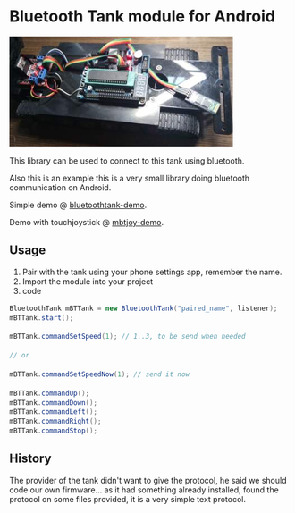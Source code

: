 # Bluetooth Tank module for Android

![tank picture](tank.jpg)

This library can be used to connect to this tank using bluetooth.

Also this is an example this is a very small library doing bluetooth
communication on Android.

Simple demo @ [bluetoothtank-demo].

Demo with touchjoystick @ [mbtjoy-demo].

## Usage

1. Pair with the tank using your phone settings app, remember the name.
2. Import the module into your project
3. code

```java
BluetoothTank mBTTank = new BluetoothTank("paired_name", listener);
mBTTank.start();

mBTTank.commandSetSpeed(1); // 1..3, to be send when needed

// or

mBTTank.commandSetSpeedNow(1); // send it now

mBTTank.commandUp();
mBTTank.commandDown();
mBTTank.commandLeft();
mBTTank.commandRight();
mBTTank.commandStop();
```

## History

The provider of the tank didn't want to give the protocol, he said we should
code our own firmware... as it had something already installed, found the
protocol on some files provided, it is a very simple text protocol.

[bluetoothtank-demo]: https://github.com/aaronps/bluetoothtank-demo.git
[mbtjoy-demo]: https://github.com/aaronps/mbtjoy-demo.git
